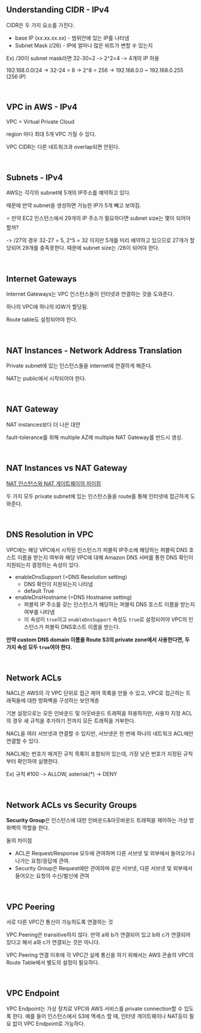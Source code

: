 ## Understanding CIDR - IPv4

CIDR은 두 가지 요소를 가진다.

+ base IP (xx.xx.xx.xx) - 범위안에 있는 IP를 나타냄
+ Subnet Mask (/26) - IP에 얼마나 많은 비트가 변할 수 있는지

Ex) /30이 subnet mask라면 32-30=2 -> 2^2=4 -> 4개의 IP 허용

192.168.0.0/24 -> 32-24 = 8 -> 2^8 = 256  -> 192.168.0.0 ~ 192.168.0.255 (256 IP)

<br>

## VPC in AWS - IPv4

VPC = Virtual Private Cloud

region 마다 최대 5개 VPC 가질 수 있다.

VPC CIDR는 다른 네트워크과 overlap되면 안된다.

<br>

## Subnets - IPv4 

AWS는 각각의 subnet에 5개의 IP주소를 예약하고 있다.

때문에 만약 subnet을 생성하면 가능한 IP가 5개 빼고 보여짐.

⭐  만약 EC2 인스턴스에서 29개의 IP 주소가 필요하다면 subnet size는 몇이 되어야 할까?

-> /27의 경우 32-27 = 5, 2^5 = 32 이지만 5개를 미리 예약하고 있으므로 27개가 할당되어 29개를 충족못한다. 때문에 subnet size는 /26이 되어야 한다.

<br>

## Internet Gateways

Internet Gateways는 VPC 인스턴스들이 인터넷과 연결하는 것을 도와준다.

하나의 VPC에 하나의 IGW가 할당됨.

Route table도 설정되어야 한다.

<br>

## NAT Instances - Network Address Translation

Private subnet에 있는 인스턴스들을 internet에 연결하게 해준다.

NAT는 public에서 시작되어야 한다.

<br>

## NAT Gateway

NAT instances보다 더 나은 대안

fault-tolerance를 위해 multiple AZ에 multiple NAT Gateway를 반드시 생성.

<br>

## NAT Instances vs NAT Gateway

[NAT 인스턴스와 NAT 게이트웨이의 차이점](https://docs.aws.amazon.com/ko_kr/vpc/latest/userguide/vpc-nat-comparison.html)

두 가지 모두 private subnet에 있는 인스턴스들을 route를 통해 인터넷에 접근하게 도와준다.

<br>

## DNS Resolution in VPC

VPC에는 해당 VPC에서 시작된 인스턴스가 퍼블릭 IP주소에 해당하는 퍼블릭 DNS 호스트 이름을 받는지 여부와 해당 VPC에 대해 Amazon DNS 서버를 통한 DNS 확인이 지원되는지 결정하는 속성이 있다.

+ enableDnsSupport (=DNS Resolution setting)
  + DNS 확인이 지원되는지 나타냄
  + default True
+ enableDnsHostname (=DNS Hostname setting)
  + 퍼블릭 IP 주소를 갖는 인스턴스가 해당하는 퍼블릭 DNS 호스트 이름을 받는지 여부를 나타냄
  + 이 속성이 `true`이고 `enableDnsSupport` 속성도 `true`로 설정되어야 VPC의 인스턴스가 퍼블릭 DNS호스트 이름을 받는다.

**만약 custom DNS domain 이름을 Route S3의 private zone에서 사용한다면, 두 가지 속성 모두 `true`여야 한다.**

<br>

## Network ACLs

NACL은 AWS의 각 VPC 단위로 접근 제어 목록을 만들 수 있고,  VPC로 접근하는 트래픽들에 대한 방화벽을 구성하는 보안계층

기본 설정으로는 모든 인바운드 및 아웃바운드 트래픽을 허용하지만, 사용자 지정 ACL의 경우 새 규칙을 추가하기 전까지 모든 트래픽을 거부한다.

NACL을 여러 서브넷과 연결할 수 있지만, 서브넷은 한 번에 하나의 네트워크 ACL에만 연결할 수 있다.

NACL에는 번호가 매겨진 규칙 목록이 포함되어 있는데, 가장 낮은 번호가 지정된 규칙부터 확인하여 실행한다.

Ex) 규칙 #100 -> ALLOW,  asterisk(*) -> DENY

<br>

## Network ACLs vs Security Groups

**Security Group**은 인스턴스에 대한 인바운드&아웃바운드 트래픽을 제어하는 가상 방화벽의 역할을 한다. 

둘의 차이점

+ ACL은 Request/Response 모두에 관여하며 다른 서브넷 및 외부에서 들어오거나 나가는 요청/응답에 관여.
+ Security Group은 Request에만 관여하며 같은 서브넷, 다른 서브넷 및 외부에서 들어오는 요청의 수신/발신에 관여

<br>

## VPC Peering 

서로 다른 VPC간 통신이 가능하도록 연결하는 것

VPC Peering은 transitive하지 않다. 만약 a와 b가 연결되어 있고 b와 c가 연결되어 있다고 해서 a와 c가 연결되는 것은 아니다.

VPC Peering 연결 이후에 각 VPC간 실제 통신을 하기 위해서는 AWS 콘솔의 VPC의 Route Table에서 별도의 설정이 필요하다.

<br>

## VPC Endpoint

VPC Endpoint는 가상 장치로 VPC와 AWS 서비스를 private connection할 수 있도록 한다. 예를 들어 인스턴스에서 S3에 엑세스 할 때, 인터넷 게이트웨이나 NAT등이 필요 없이 VPC Endpoint로 가능하다.

